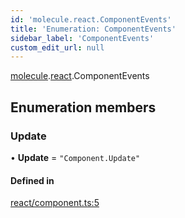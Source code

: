 ```yaml
---
id: 'molecule.react.ComponentEvents'
title: 'Enumeration: ComponentEvents'
sidebar_label: 'ComponentEvents'
custom_edit_url: null
---
```


[molecule](../namespaces/molecule).[react](../namespaces/molecule.react).ComponentEvents

## Enumeration members

### Update

• **Update** = `"Component.Update"`

#### Defined in

[react/component.ts:5](https://github.com/DTStack/molecule/blob/3e6bc450/src/react/component.ts#L5)
